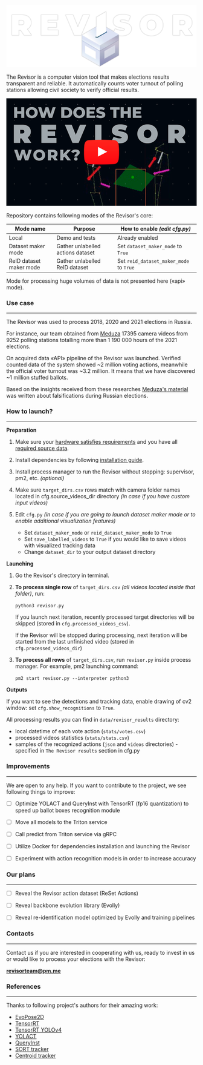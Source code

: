 
![The Revisor logo](docs/images/logo.png)

The Revisor is a computer vision tool that makes elections results transparent and reliable. 
It automatically counts voter turnout of polling stations allowing civil society 
to verify official results.

[![How does the Revisor work?](docs/images/preview_youtube.png)](https://www.youtube.com/watch?v=4KiZuIlc5wk)

Repository contains following modes of the Revisor's core:

| Mode name               | Purpose                           | How to enable _(edit cfg.py)_           |
|-------------------------|-----------------------------------|-----------------------------------------|
| Local                   | Demo and tests                    | Already enabled                         |
| Dataset maker mode      | Gather unlabelled actions dataset | Set `dataset_maker_mode` to `True`      |
| ReID dataset maker mode | Gather unlabelled ReID dataset    | Set `reid_dataset_maker_mode` to `True` |

Mode for processing huge volumes of data is not presented here («api» mode).

### Use case

---
The Revisor was used to process 2018, 2020 and 2021 elections in Russia.

For instance, our team obtained from [Meduza] 17395 camera videos from 9252 polling stations 
totalling more than 1 190 000 hours of the 2021 elections.

On acquired data «API» pipeline of the Revisor was launched. 
Verified counted data of the system showed ~2 million voting actions, 
meanwhile the official voter turnout was ~3.2 million. It means that we have discovered 
~1 million stuffed ballots.

Based on the insights received from these researches [Meduza's material] was written 
about falsifications during Russian elections.


### How to launch?

---
**Preparation**

1. Make sure your [hardware satisfies requirements] and you have all [required source data]. 

2. Install dependencies by following [installation guide].

3. Install process manager to run the Revisor without stopping: supervisor, pm2, etc. _(optional)_

4. Make sure `target_dirs.csv` rows match with camera folder names located in cfg.source_videos_dir directory  _(in case if you have custom input videos)_

5. Edit `cfg.py` _(in case if you are going to launch dataset maker mode or to enable additional visualization features)_

    * Set `dataset_maker_mode` or `reid_dataset_maker_mode` to `True`
    * Set `save_labelled_videos` to `True` if you would like to save videos with visualized tracking data
    * Change `dataset_dir` to your output dataset directory


**Launching**
1. Go the Revisor's directory in terminal.
2. **To process single row** of `target_dirs.csv` _(all videos located inside that folder)_, run:
    
    `python3 revisor.py`
    
    If you launch next iteration, recently processed target directories will be skipped 
    (stored in `cfg.processed_videos_csv`).

    If the Revisor will be stopped during processing, next iteration 
    will be started from the last unfinished video (stored in `cfg.processed_videos_dir`)

3. **To process all rows** of `target_dirs.csv`, run `revisor.py` inside process manager. 
For example, pm2 launching command:

    `pm2 start revisor.py --interpreter python3`

**Outputs**

If you want to see the detections and tracking data, enable drawing of cv2 window:
set `cfg.show_recognitions` to `True`.

All processing results you can find in `data/revisor_results` directory:

* local datetime of each vote action (`stats/votes.csv`)
* processed videos statistics (`stats/stats.csv`)
* samples of the recognized actions (`json` and `videos` directories) - specified in `The Revisor results` section in cfg.py   


### Improvements 

---

We are open to any help. If you want to contribute to the project, we see following things to improve:

- [ ] Optimize YOLACT and QueryInst with TensorRT (fp16 quantization) to speed up ballot boxes recognition module
- [ ] Move all models to the Triton service
- [ ] Call predict from Triton service via gRPC
- [ ] Utilize Docker for dependencies installation and launching the Revisor
- [ ] Experiment with action recognition models in order to increase accuracy 


### Our plans 

---

- [ ] Reveal the Revisor action dataset (ReSet Actions)
- [ ] Reveal backbone evolution library (Evolly)
- [ ] Reveal re-identification model optimized by Evolly and training pipelines


### Contacts

---

Contact us if you are interested in cooperating with us, ready to invest 
in us or would like to process your elections with the Revisor: 

**revisorteam@pm.me**


### References 

---

Thanks to following project's authors for their amazing work:
* [EvoPose2D](https://github.com/wmcnally/evopose2d)
* [TensorRT](https://github.com/NVIDIA/TensorRT)
* [TensorRT YOLOv4](https://github.com/jkjung-avt/tensorrt_demos)
* [YOLACT](https://github.com/dbolya/yolact)
* [QueryInst](https://github.com/hustvl/QueryInst)
* [SORT tracker](https://github.com/abewley/sort)
* [Centroid tracker](https://pyimagesearch.com/2018/07/23/simple-object-tracking-with-opencv/)


[Meduza]: https://meduza.io/en/
[Meduza's material]: https://meduza.io/en/feature/2022/08/12/17-1-million-stuffed-ballots
[hardware satisfies requirements]: docs/HARDWARE_REQUIREMENTS.MD
[required source data]: docs/DATA_REQUIREMENTS.MD
[installation guide]: docs/INSTALLATION.MD
